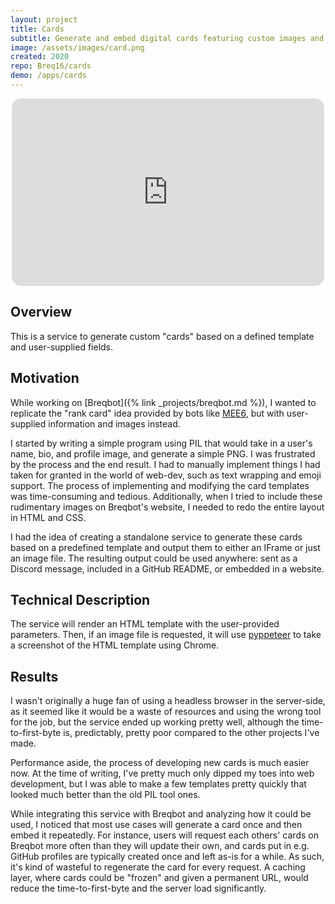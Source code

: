 ```yaml
---
layout: project
title: Cards
subtitle: Generate and embed digital cards featuring custom images and text.
image: /assets/images/card.png
created: 2020
repo: Breq16/cards
demo: /apps/cards
---
```


<iframe style="display: block; margin: auto; border:none; border-radius: 15px" height="300" width="500" src="https://cards.breq.dev/card?format=html&template=background-image&name=Breq&bio=developer of Breqbot + other cool things 🧑‍💻 | DMs open | https://breq.dev/&background_image=https://breq.keybase.pub/branding/blue_green.png"></iframe>

## Overview

This is a service to generate custom "cards" based on a defined template and user-supplied fields.

## Motivation

While working on [Breqbot]({% link _projects/breqbot.md %}), I wanted to replicate the "rank card" idea provided by bots like [MEE6](https://mee6.xyz/), but with user-supplied information and images instead.

I started by writing a simple program using PIL that would take in a user's name, bio, and profile image, and generate a simple PNG. I was frustrated by the process and the end result. I had to manually implement things I had taken for granted in the world of web-dev, such as text wrapping and emoji support. The process of implementing and modifying the card templates was time-consuming and tedious. Additionally, when I tried to include these rudimentary images on Breqbot's website, I needed to redo the entire layout in HTML and CSS.

I had the idea of creating a standalone service to generate these cards based on a predefined template and output them to either an IFrame or just an image file. The resulting output could be used anywhere: sent as a Discord message, included in a GitHub README, or embedded in a website.

## Technical Description

The service will render an HTML template with the user-provided parameters. Then, if an image file is requested, it will use [pyppeteer](https://github.com/pyppeteer/pyppeteer) to take a screenshot of the HTML template using Chrome.

## Results

I wasn't originally a huge fan of using a headless browser in the server-side, as it seemed like it would be a waste of resources and using the wrong tool for the job, but the service ended up working pretty well, although the time-to-first-byte is, predictably, pretty poor compared to the other projects I've made.

Performance aside, the process of developing new cards is much easier now. At the time of writing, I've pretty much only dipped my toes into web development, but I was able to make a few templates pretty quickly that looked much better than the old PIL tool ones.

While integrating this service with Breqbot and analyzing how it could be used, I noticed that most use cases will generate a card once and then embed it repeatedly. For instance, users will request each others' cards on Breqbot more often than they will update their own, and cards put in e.g. GitHub profiles are typically created once and left as-is for a while. As such, it's kind of wasteful to regenerate the card for every request. A caching layer, where cards could be "frozen" and given a permanent URL, would reduce the time-to-first-byte and the server load significantly.
